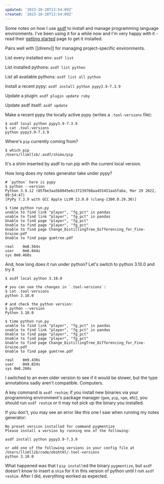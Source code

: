 ```yaml
---
updated: '2023-10-20T13:54:09Z'
created: '2023-10-20T13:54:09Z'
---
```

Some notes on how I use [asdf](https://asdf-vm.com/) to install and manage programming language environments. I've been using it for a while now and I'm very happy with it - read their [getting started](https://asdf-vm.com/guide/getting-started.html) page to get it installed.

Pairs well with [[direnv]] for managing project-specific environments.

List every installed env: `asdf list`

List installed pythons: `asdf list python`

List all available pythons: `asdf list all python`

Install a recent pypy: `asdf install python pypy3.9-7.3.9`

Update a plugin: `asdf plugin update ruby`

Update asdf itself: `asdf update`

Make a recent pypy the locally active pypy (writes a `.tool-versions` file):

```shell
$ asdf local python pypy3.9-7.3.9
$ cat .tool-versions
python pypy3.9-7.3.9
```

Where's `pip` currently coming from?

```shell
$ which pip
/Users/llimllib/.asdf/shims/pip
```

It's a shim inserted by asdf to run pip with the current local version.

How long does my notes generator take under pypy?

```shell
# `python` here is pypy
$ python --version
Python 3.9.12 (05fbe3aa5b0845e6c37239768aa455451aa5faba, Mar 29 2022, 09:54:47)
[PyPy 7.3.9 with GCC Apple LLVM 13.0.0 (clang-1300.0.29.30)]

$ time python run.py
unable to find link "player", "fg_pct" in pandas
unable to find link "player", "fg_pct" in pandas
Unable to find page "player", "fg_pct"
Unable to find page "player", "fg_pct"
Unable to find page Change_DistillingTree_Differencing_for_Fine-Graine.pdf
Unable to find page gumtree.pdf

real	0m8.564s
user	0m8.044s
sys	0m0.468s
```

And, how long does it run under python? Let's switch to python 3.10.0 and try it

```shell
$ asdf local python 3.10.0

# you can see the changes in `.tool-versions`:
$ cat .tool-versions
python 3.10.0

# and check the python version:
$ python --version
Python 3.10.0

$ time python run.py
unable to find link "player", "fg_pct" in pandas
unable to find link "player", "fg_pct" in pandas
Unable to find page "player", "fg_pct"
Unable to find page "player", "fg_pct"
Unable to find page Change_DistillingTree_Differencing_for_Fine-Graine.pdf
Unable to find page gumtree.pdf

real	0m9.430s
user	0m9.024s
sys	0m0.260s
```

I switched to an even older version to see if it would be slower, but the type annotations sadly aren't compatible. Computers.

A key command is `asdf reshim`; if you install new binaries via your programming environment's package manager (`gem`, `pip`, `npm`, etc), you should run `asdf reshim` or it may not pick up the binary you installed.

If you don't, you may see an error like this one I saw when running my notes generator:

```
No preset version installed for command pygmentize
Please install a version by running one of the following:

asdf install python pypy3.9-7.3.9

or add one of the following versions in your config file at /Users/llimllib/code/obshtml/.tool-versions
python 3.10.0
```

What happened was that I `pip install`ed the binary `pygmentize`, but `asdf` doesn't know to insert a `shim` for it in this version of python until I run `asdf reshim`. After I did, everything worked as expected.
